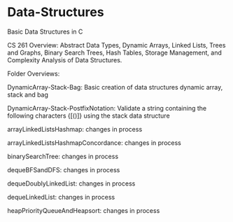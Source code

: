 # Data-Structures
Basic Data Structures in C

CS 261 Overview:  Abstract Data Types, Dynamic Arrays, Linked Lists, Trees and Graphs, Binary Search Trees, Hash Tables, Storage Management, and Complexity Analysis of Data Structures.

Folder Overviews:

DynamicArray-Stack-Bag: Basic creation of data structures dynamic array, stack and bag

DynamicArray-Stack-PostfixNotation: Validate a string containing the following characters {[()]} using the stack data structure

arrayLinkedListsHashmap: changes in process

arrayLinkedListsHashmapConcordance: changes in process

binarySearchTree: changes in process

dequeBFSandDFS: changes in process

dequeDoublyLinkedList: changes in process

dequeLinkedList: changes in process

heapPriorityQueueAndHeapsort: changes in process
